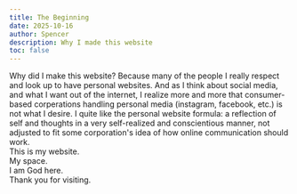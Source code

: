 ```yaml
---
title: The Beginning
date: 2025-10-16
author: Spencer
description: Why I made this website
toc: false
---
```


<!-- I am an island; you probably are as well.\
I have never really used social media, as I was brought up with people always telling me how terrible and harmful it is. This is true, to an extent.  -->

Why did I make this website?
Because many of the people I really respect and look up to have personal websites.
And as I think about social media, and what I want out of the internet, I realize more and more that consumer-based corperations handling personal media (instagram, facebook, etc.) is not what I desire.
I quite like the personal website formula: a reflection of self and thoughts in a very self-realized and conscientious manner, not adjusted to fit some corporation's idea of how online communication should work.\
This is my website.\
My space.\
I am God here.\
Thank you for visiting.
